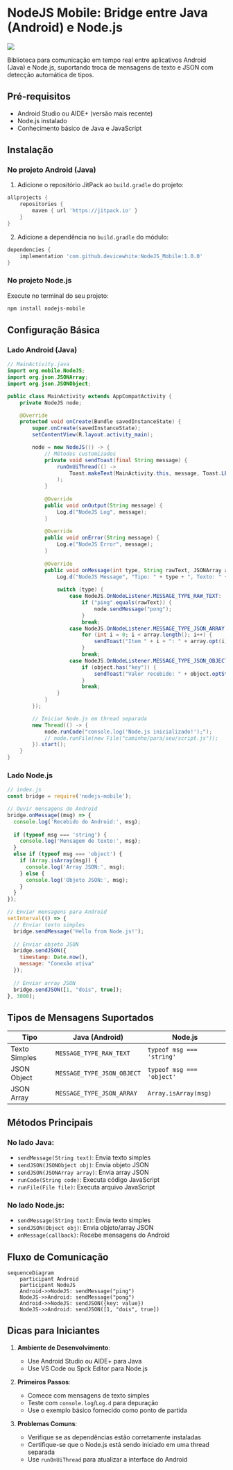 # NodeJS Mobile: Bridge entre Java (Android) e Node.js

[![](https://jitpack.io/v/devicewhite/NodeJS_Mobile.svg)](https://jitpack.io/#devicewhite/NodeJS_Mobile)

Biblioteca para comunicação em tempo real entre aplicativos Android (Java) e Node.js, suportando troca de mensagens de texto e JSON com detecção automática de tipos.

## Pré-requisitos
- Android Studio ou AIDE+ (versão mais recente)
- Node.js instalado
- Conhecimento básico de Java e JavaScript

## Instalação

### No projeto Android (Java)
1. Adicione o repositório JitPack ao `build.gradle` do projeto:
```gradle
allprojects {
    repositories {
        maven { url 'https://jitpack.io' }
    }
}
```

2. Adicione a dependência no `build.gradle` do módulo:
```gradle
dependencies {
    implementation 'com.github.devicewhite:NodeJS_Mobile:1.0.0'
}
```

### No projeto Node.js
Execute no terminal do seu projeto:
```bash
npm install nodejs-mobile
```

## Configuração Básica

### Lado Android (Java)
```java
// MainActivity.java
import org.mobile.NodeJS;
import org.json.JSONArray;
import org.json.JSONObject;

public class MainActivity extends AppCompatActivity {
    private NodeJS node;

    @Override
    protected void onCreate(Bundle savedInstanceState) {
        super.onCreate(savedInstanceState);
        setContentView(R.layout.activity_main);

        node = new NodeJS(() -> {
            // Métodos customizados
            private void sendToast(final String message) {
                runOnUiThread(() -> 
                    Toast.makeText(MainActivity.this, message, Toast.LENGTH_SHORT).show()
                );
            }
            
            @Override
            public void onOutput(String message) {
                Log.d("NodeJS Log", message);
            }
            
            @Override
            public void onError(String message) {
                Log.e("NodeJS Error", message);
            }
            
            @Override
            public void onMessage(int type, String rawText, JSONArray array, JSONObject object) {
                Log.d("NodeJS Message", "Tipo: " + type + ", Texto: " + rawText);
                
                switch (type) {
                    case NodeJS.OnNodeListener.MESSAGE_TYPE_RAW_TEXT:
                        if ("ping".equals(rawText)) {
                            node.sendMessage("pong");
                        }
                        break;
                    case NodeJS.OnNodeListener.MESSAGE_TYPE_JSON_ARRAY:
                        for (int i = 0; i < array.length(); i++) {
                            sendToast("Item " + i + ": " + array.opt(i));
                        }
                        break;
                    case NodeJS.OnNodeListener.MESSAGE_TYPE_JSON_OBJECT:
                        if (object.has("key")) {
                            sendToast("Valor recebido: " + object.optString("key"));
                        }
                        break;
                }
            }
        });

        // Iniciar Node.js em thread separada
        new Thread(() -> {
            node.runCode("console.log('Node.js inicializado!');");
            // node.runFile(new File("caminho/para/seu/script.js"));
        }).start();
    }
}
```

### Lado Node.js
```javascript
// index.js
const bridge = require('nodejs-mobile');

// Ouvir mensagens do Android
bridge.onMessage((msg) => {
  console.log('Recebido do Android:', msg);
  
  if (typeof msg === 'string') {
    console.log('Mensagem de texto:', msg);
  } 
  else if (typeof msg === 'object') {
    if (Array.isArray(msg)) {
      console.log('Array JSON:', msg);
    } else {
      console.log('Objeto JSON:', msg);
    }
  }
});

// Enviar mensagens para Android
setInterval(() => {
  // Enviar texto simples
  bridge.sendMessage('Hello from Node.js!');
  
  // Enviar objeto JSON
  bridge.sendJSON({ 
    timestamp: Date.now(),
    message: "Conexão ativa" 
  });
  
  // Enviar array JSON
  bridge.sendJSON([1, "dois", true]);
}, 3000);
```

## Tipos de Mensagens Suportados

| Tipo         | Java (Android)                     | Node.js                     |
|--------------|-------------------------------------|-----------------------------|
| Texto Simples| `MESSAGE_TYPE_RAW_TEXT`             | `typeof msg === 'string'`   |
| JSON Object  | `MESSAGE_TYPE_JSON_OBJECT`          | `typeof msg === 'object'`   |
| JSON Array   | `MESSAGE_TYPE_JSON_ARRAY`           | `Array.isArray(msg)`        |

## Métodos Principais

### No lado Java:
- `sendMessage(String text)`: Envia texto simples
- `sendJSON(JSONObject obj)`: Envia objeto JSON
- `sendJSON(JSONArray array)`: Envia array JSON
- `runCode(String code)`: Executa código JavaScript
- `runFile(File file)`: Executa arquivo JavaScript

### No lado Node.js:
- `sendMessage(String text)`: Envia texto simples
- `sendJSON(Object obj)`: Envia objeto/array JSON
- `onMessage(callback)`: Recebe mensagens do Android

## Fluxo de Comunicação
```mermaid
sequenceDiagram
    participant Android
    participant NodeJS
    Android->>NodeJS: sendMessage("ping")
    NodeJS->>Android: sendMessage("pong")
    Android->>NodeJS: sendJSON({key: value})
    NodeJS->>Android: sendJSON([1, "dois", true])
```

## Dicas para Iniciantes

1. **Ambiente de Desenvolvimento**:
   - Use Android Studio ou AIDE+ para Java
   - Use VS Code ou Spck Editor para Node.js

2. **Primeiros Passos**:
   - Comece com mensagens de texto simples
   - Teste com `console.log`/`Log.d` para depuração
   - Use o exemplo básico fornecido como ponto de partida

3. **Problemas Comuns**:
   - Verifique se as dependências estão corretamente instaladas
   - Certifique-se que o Node.js está sendo iniciado em uma thread separada
   - Use `runOnUiThread` para atualizar a interface do Android
